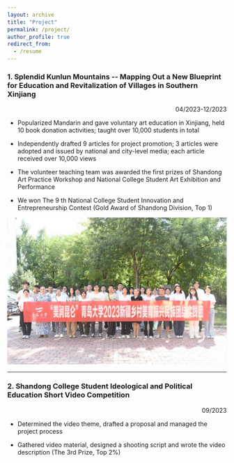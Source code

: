 ```yaml
---
layout: archive
title: "Project"
permalink: /project/
author_profile: true
redirect_from:
  - /resume
---
```


### 1. Splendid Kunlun Mountains -- Mapping Out a New Blueprint for Education and Revitalization of Villages in Southern Xinjiang

<p align="right">04/2023-12/2023</p>

- Popularized Mandarin and gave voluntary art education in Xinjiang, held 10 book donation activities; taught over 10,000 students in total

- Independently drafted 9 articles for project promotion; 3 articles were adopted and issued by national and city-level media; each article received over 10,000 views
  
- The volunteer teaching team was awarded the first prizes of Shandong Art Practice Workshop and National College Student Art Exhibition and Performance
  
- We won The 9 th National College Student Innovation and Entrepreneurship Contest (Gold Award of Shandong Division, Top 1)

![practice](../images/practice.png)

---
 
### 2. Shandong College Student Ideological and Political Education Short Video Competition   

<p align="right">09/2023</p>

- Determined the video theme, drafted a proposal and managed the project process
  
- Gathered video material, designed a shooting script and wrote the video description (The 3rd Prize, Top 2%)
  
